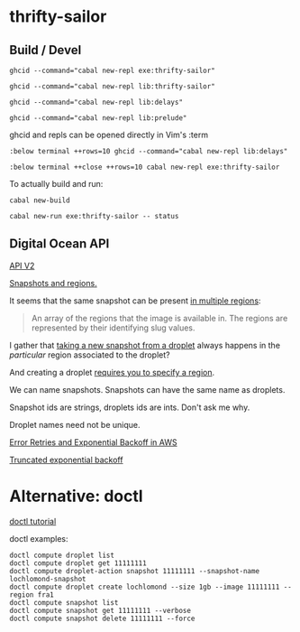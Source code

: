 # thrifty-sailor

## Build / Devel

    ghcid --command="cabal new-repl exe:thrifty-sailor"

    ghcid --command="cabal new-repl lib:thrifty-sailor"

    ghcid --command="cabal new-repl lib:delays"

    ghcid --command="cabal new-repl lib:prelude"

ghcid and repls can be opened directly in Vim's :term

    :below terminal ++rows=10 ghcid --command="cabal new-repl lib:delays"

    :below terminal ++close ++rows=10 cabal new-repl exe:thrifty-sailor
 
To actually build and run:

    cabal new-build

    cabal new-run exe:thrifty-sailor -- status

## Digital Ocean API

[API V2](https://developers.digitalocean.com/documentation/v2/)

[Snapshots and regions.](https://www.digitalocean.com/community/tutorials/how-to-migrate-digitalocean-droplets-using-snapshots#step-2-%E2%80%94-adding-the-snapshot-to-new-region-(optional))

It seems that the same snapshot can be present [in multiple regions](https://developers.digitalocean.com/documentation/v2/#list-all-droplet-snapshots):

> An array of the regions that the image is available in. The regions are
> represented by their identifying slug values.

I gather that [taking a new snapshot from a
droplet](https://developers.digitalocean.com/documentation/v2/#snapshot-a-droplet)
always happens in the *particular* region associated to the droplet?

And creating a droplet [requires you to specify a region](https://developers.digitalocean.com/documentation/v2/#create-a-new-droplet).

We can name snapshots. Snapshots can have the same name as droplets.

Snapshot ids are strings, droplets ids are ints. Don't ask me why.

Droplet names need not be unique.

[Error Retries and Exponential Backoff in AWS](https://docs.aws.amazon.com/general/latest/gr/api-retries.html)

[Truncated exponential backoff](https://cloud.google.com/storage/docs/exponential-backoff)

# Alternative: doctl

[doctl tutorial](https://www.digitalocean.com/community/tutorials/how-to-use-doctl-the-official-digitalocean-command-line-client)

doctl examples:

    doctl compute droplet list
    doctl compute droplet get 11111111
    doctl compute droplet-action snapshot 11111111 --snapshot-name lochlomond-snapshot
    doctl compute droplet create lochlomond --size 1gb --image 11111111 --region fra1
    doctl compute snapshot list
    doctl compute snapshot get 11111111 --verbose
    doctl compute snapshot delete 11111111 --force
